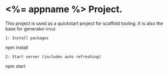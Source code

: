 # <%= appname %> Project.

This project is used as a quickstart project for scaffold tooling.
It is also the base for generator-irvui

```
1: Install packages
```
npm install
```
2: Start server (includes auto refreshing)
```
npm start

